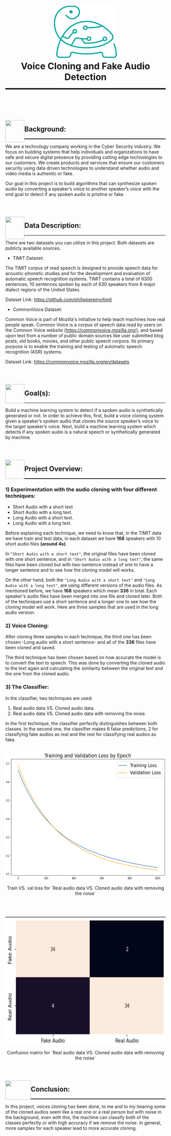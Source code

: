 
[//]: # (____________________________________PROJECT TITLE____________________________________)

<br>

<h1 align="center">
  <img src="https://github.com/najwasaeed44/data-science-project-theme/blob/main/img/logo.png?raw=true" width="200px"/><br/>
Voice Cloning and Fake Audio Detection
</h1>


<hr style="height:4px;border-width:10;color:blue;background-color:black">


<br><br><br><br>

[//]: # (____________________________________BACKGROUND____________________________________)

<img src="https://images.genial.ly/59e059d30b9c21060cb4c2ec/5bbf17763292ef649e9b810f/175cbb1e-df65-405a-9cd0-cf177e1a2f00.gif?genial&1633910400074" width="60" height="70" align="left">

## Background:
<hr style="height:1.5px;border-width:10;color:blue;background-color:black">


We are a technology company working in the Cyber Security industry. We focus on building systems that help individuals and organizations to have safe and secure digital presence by providing cutting edge technologies to our customers. We create products and services that ensure our customers security using data driven technologies to understand whether audio and video media is authentic or fake.


Our goal in this project is to build algorithms that can synthesize spoken audio by converting a speaker’s voice to another speaker’s voice with the end goal to detect if any spoken audio is pristine or fake.

<br><br>


[//]: # (____________________________________DATA DESCRIPTION____________________________________)


<img src="https://media.baamboozle.com/uploads/images/67969/1595412283_471863"  width="60" height="70" align="left">

## Data Description:
<hr style="height:1.5px;border-width:10;color:blue;background-color:black">

There are two datasets you can utilize in this project. Both datasets are publicly available sources.


- TIMIT Dataset:


The TIMIT corpus of read speech is designed to provide speech data for acoustic-phonetic studies and for the development and evaluation of automatic speech recognition systems. TIMIT contains a total of 6300 sentences, 10 sentences spoken by each of 630 speakers from 8 major dialect regions of the United States.


Dataset Link: https://github.com/philipperemy/timit


- CommonVoice Dataset:


Common Voice is part of Mozilla's initiative to help teach machines how real people speak. Common Voice is a corpus of speech data read by users on the Common Voice website (https://commonvoice.mozilla.org/), and based upon text from a number of public domain sources like user submitted blog posts, old books, movies, and other public speech corpora. Its primary purpose is to enable the training and testing of automatic speech recognition (ASR) systems.


Dataset Link: https://commonvoice.mozilla.org/en/datasets

<br><br>


[//]: # (____________________________________COAL____________________________________)

<img src="https://c.tenor.com/1_5w5vXEH5gAAAAj/mandalorian-star-wars.gif" width="60" height="60" align="left">

## Goal(s):
<hr style="height:1.5px;border-width:10;color:blue;background-color:black">


Build a machine learning system to detect if a spoken audio is synthetically generated or not. In order to achieve this, first, build a voice cloning system given a speaker’s spoken audio that clones the source speaker’s voice to the target speaker’s voice. Next, build a machine learning system which detects if any spoken audio is a natural speech or synthetically generated by machine.

<br><br>

[//]: # (____________________________________PROJECT OVERVIEW____________________________________)


<img src="https://media0.giphy.com/media/LmqdA28jZ7bitDeDWr/200.webp"  width="60" height="60" align="left">

## Project Overview:
<hr style="height:1.5px;border-width:10;color:blue;background-color:black">

### 1) Experimentation with the audio cloning with four different techniques:

- Short Audio with a short text
- Short Audio with a long text.
- Long Audio with a short text.
- Long Audio with a long text.

Before explaining each technique, we need to know that, in the TIMIT data we have train and test data, in each dataset we have **168** speakers with 10 short audio files **(around 4s)**. 

In `"Short Audio with a short text"`, the original files have been cloned with one short sentence, and in `"Short Audio with a long text"`, the same files have been cloned but with two-sentence instead of one to have a longer sentence and to see how the cloning model will works.

On the other hand, both the `"Long Audio with a short text"` and `"Long Audio with a long text"`, are using different versions of the audio files. As mentioned before, we have **168** speakers which mean **336** in total. Each speaker's audio files have been merged into one file and cloned later. Both of the techniques use a short sentence and a longer one to see how the cloning model will work. Here are three samples that are used in the long audio version:

### 2) Voice Cloning:
After cloning three samples in each technique, the third one has been chosen -Long audio with a short sentence- and all of the **336** files have been cloned and saved.

The third technique has been chosen based on how accurate the model is to convert the text to speech. This was done by converting the cloned audio to the text again and calculating the similarity between the original text and the one from the cloned audio.

### 3) The Classifier:

In the classifier, two techniques are used: 
1) Real audio data VS. Cloned audio data. 
2) Real audio data VS. Cloned audio data with removing the noise.

In the first technique, the classifier perfectly distinguishes between both classes. In the second one, the classifier makes 6 false predictions, 2 for classifying fake audios as real and the rest for classifying real audios as fake.





<br>
<div align="center"><img src="assest/train_val_loss.png"  width="600px" height="400px"></div>
<p align="center">Train VS. val loss for `Real audio data VS. Cloned audio data with removing the noise`</p>
<br><br>


<br>
<div align="center"><img src="assest/confusion_matrix.png"  width="600px" height="400px"></div>
<p align="center">Confusion matrix for `Real audio data VS. Cloned audio data with removing the noise`</p>






<br><br>


[//]: # (____________________________________ CONCLUSION____________________________________)

<img src="https://media4.giphy.com/media/MbMUCH4MUffka1ZFeT/giphy.gif?cid=790b7611040baf4e7332c491694685e3367d8fe931cd7a69&rid=giphy.gif&ct=s"  width="80" height="60" align="left">

## Conclusion:
<hr style="height:1.5px;border-width:10;color:blue;background-color:black">

In this project, voices cloning has been done, to me and to my hearing some of the cloned audios seem like a real one or a real person but with noise in the background, even with this, the machine can classify both of the classes perfectly or with high accuracy if we remove the noise. In general, more samples for each speaker lead to more accurate cloning.  

